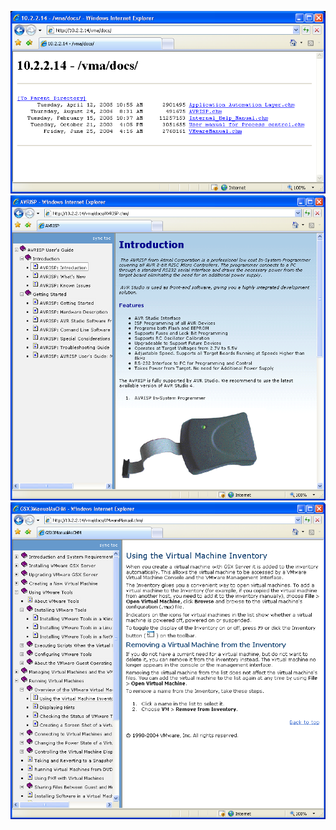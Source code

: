 
![](/img/posts/vmasoft/chmbrowser01.png)
![](/img/posts/vmasoft/chmbrowser02.png)
![](/img/posts/vmasoft/chmbrowser03.png)
